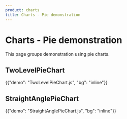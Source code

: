 ```yaml
---
product: charts
title: Charts - Pie demonstration
---
```


# Charts - Pie demonstration

<p class="description">This page groups demonstration using pie charts.</p>

## TwoLevelPieChart

{{"demo": "TwoLevelPieChart.js", "bg": "inline"}}

## StraightAnglePieChart

{{"demo": "StraightAnglePieChart.js", "bg": "inline"}}
